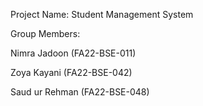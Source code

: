 Project Name: Student Management System           


Group Members:                                   

Nimra Jadoon (FA22-BSE-011)


Zoya Kayani (FA22-BSE-042)


Saud ur Rehman (FA22-BSE-048)

